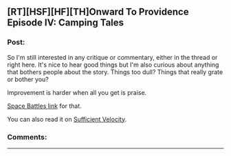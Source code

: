 ## [RT][HSF][HF][TH]Onward To Providence Episode IV: Camping Tales

### Post:

So I'm still interested in any critique or commentary, either in the thread or right here. It's nice to hear good things but I'm also curious about anything that bothers people about the story. Things too dull? Things that really grate or bother you?

Improvement is harder when all you get is praise.

[Space Battles link](https://forums.spacebattles.com/threads/onward-to-providence-original-fiction.616857/) for that.

You can also read it on [Sufficient Velocity](https://forums.sufficientvelocity.com/threads/onward-to-providence-original-fiction.45926/).

### Comments:

---

